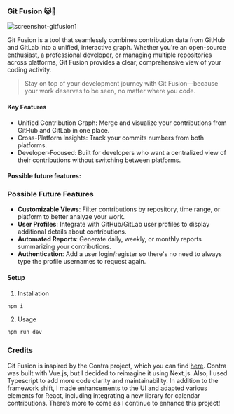 ### Git Fusion 🐱🦊

![screenshot-gitfusion1](https://github.com/user-attachments/assets/6078479b-2cd5-4294-87cb-c0e6a7e30dbf)

Git Fusion is a tool that seamlessly combines contribution data from GitHub and GitLab into a unified, interactive graph. Whether you're an open-source enthusiast, a professional developer, or managing multiple repositories across platforms, Git Fusion provides a clear, comprehensive view of your coding activity.

> Stay on top of your development journey with Git Fusion—because your work deserves to be seen, no matter where you code.

#### Key Features

- Unified Contribution Graph: Merge and visualize your contributions from GitHub and GitLab in one place.
- Cross-Platform Insights: Track your commits numbers from both platforms.
- Developer-Focused: Built for developers who want a centralized view of their contributions without switching between platforms.

#### Possible future features:

### Possible Future Features

- **Customizable Views**: Filter contributions by repository, time range, or platform to better analyze your work.
- **User Profiles**: Integrate with GitHub/GitLab user profiles to display additional details about contributions.
- **Automated Reports**: Generate daily, weekly, or monthly reports summarizing your contributions.
- **Authentication**: Add a user login/register so there's no need to always type the profile usernames to request again.

#### Setup

1. Installation
```sh
npm i
```

2. Usage
```sh
npm run dev
```

### Credits

Git Fusion is inspired by the Contra project, which you can find [here](https://github.com/ahmetkorkmaz3/contra). Contra was built with Vue.js, but I decided to reimagine it using Next.js. Also, I used Typescript to add more code clarity and maintainability. In addition to the framework shift, I made enhancements to the UI and adapted various elements for React, including integrating a new library for calendar contributions. There’s more to come as I continue to enhance this project!
